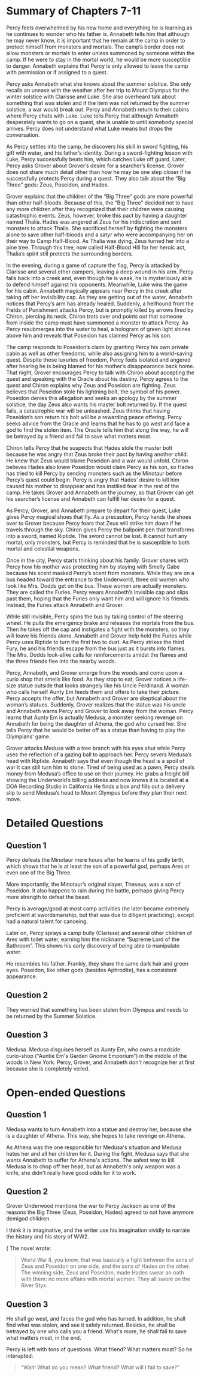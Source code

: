 
# Summary of Chapters 7-11
Percy feels overwhelmed by his new home and everything he is learning as he continues to wonder who his father is. Annabeth tells him that although he may never know, it is important that he remain at the camp in order to protect himself from monsters and mortals. The camp’s border does not allow monsters or mortals to enter unless summoned by someone within the camp. If he were to stay in the mortal world, he would be more susceptible to danger. Annabeth explains that Percy is only allowed to leave the camp with permission or if assigned to a quest. 

Percy asks Annabeth what she knows about the summer solstice. She only recalls an unease with the weather after her trip to Mount Olympus for the winter solstice with Clarisse and Luke. She also overheard talk about something that was stolen and if the item was not returned by the summer solstice, a war would break out. Percy and Annabeth return to their cabins where Percy chats with Luke. Luke tells Percy that although Annabeth desperately wants to go on a quest, she is unable to until somebody special arrives. Percy does not understand what Luke means but drops the conversation.

As Percy settles into the camp, he discovers his skill in sword fighting, his gift with water, and his father’s identity. During a sword-fighting lesson with Luke, Percy successfully beats him, which catches Luke off guard. Later, Percy asks Grover about Grover’s desire for a searcher’s license. Grover does not share much detail other than how he may be one step closer if he successfully protects Percy during a quest. They also talk about the “Big Three” gods: Zeus, Poseidon, and Hades. 

Grover explains that the children of the “Big Three” gods are more powerful than other half-bloods. Because of this, the “Big Three” decided not to have any more children after they recognized that their children were causing catastrophic events. Zeus, however, broke this pact by having a daughter named Thalia. Hades was angered at Zeus for his indiscretion and sent monsters to attack Thalia. She sacrificed herself by fighting the monsters alone to save other half-bloods and a satyr who were accompanying her on their way to Camp Half-Blood. As Thalia was dying, Zeus turned her into a pine tree. Through this tree, now called Half-Blood Hill for her heroic act, Thalia’s spirit still protects the surrounding borders. 

In the evening, during a game of capture the flag, Percy is attacked by Clarisse and several other campers, leaving a deep wound in his arm. Percy falls back into a creek and, even though he is weak, he is mysteriously able to defend himself against his opponents. Meanwhile, Luke wins the game for his cabin. Annabeth magically appears near Percy in the creek after taking off her invisibility cap. As they are getting out of the water, Annabeth notices that Percy’s arm has already healed. Suddenly, a hellhound from the Fields of Punishment attacks Percy, but is promptly killed by arrows fired by Chiron, piercing its neck. Chiron trots over and points out that someone from inside the camp must have summoned a monster to attack Percy. As Percy resubmerges into the water to heal, a hologram of green light shines above him and reveals that Poseidon has claimed Percy as his son. 

The camp responds to Poseidon’s claim by granting Percy his own private cabin as well as other freedoms, while also assigning him to a world-saving quest. Despite these luxuries of freedom, Percy feels isolated and angered after hearing he is being blamed for his mother’s disappearance back home. That night, Grover encourages Percy to talk with Chiron about accepting the quest and speaking with the Oracle about his destiny. Percy agrees to the quest and Chiron explains why Zeus and Poseidon are fighting. Zeus believes that Poseidon stole his lightning bolt, the symbol of his power. Poseidon denies this allegation and seeks an apology by the summer solstice, the day Zeus also wants his master bolt returned by. If the quest fails, a catastrophic war will be unleashed. Zeus thinks that having Poseidon’s son return his bolt will be a rewarding peace offering. Percy seeks advice from the Oracle and learns that he has to go west and face a god to find the stolen item. The Oracle tells him that along the way, he will be betrayed by a friend and fail to save what matters most. 

Chiron tells Percy that he suspects that Hades stole the master bolt because he was angry that Zeus broke their pact by having another child. He knew that Zeus would blame Poseidon and a war would unfold. Chiron believes Hades also knew Poseidon would claim Percy as his son, so Hades has tried to kill Percy by sending monsters such as the Minotaur before Percy’s quest could begin. Percy is angry that Hades’ desire to kill him caused his mother to disappear and has instilled fear in the rest of the camp. He takes Grover and Annabeth on the journey, so that Grover can get his searcher’s license and Annabeth can fulfill her desire for a quest.

As Percy, Grover, and Annabeth prepare to depart for their quest, Luke gives Percy magical shoes that fly. As a precaution, Percy hands the shoes over to Grover because Percy fears that Zeus will strike him down if he travels through the sky. Chiron gives Percy the ballpoint pen that transforms into a sword, named Riptide. The sword cannot be lost. It cannot hurt any mortal, only monsters, but Percy is reminded that he is susceptible to both mortal and celestial weapons. 

Once in the city, Percy starts thinking about his family. Grover shares with Percy how his mother was protecting him by staying with Smelly Gabe because his scent masked Percy’s scent from monsters. While they are on a bus headed toward the entrance to the Underworld, three old women who look like Mrs. Dodds get on the bus. These women are actually monsters. They are called the Furies. Percy wears Annabeth’s invisible cap and slips past them, hoping that the Furies only want him and will ignore his friends. Instead, the Furies attack Annabeth and Grover. 

While still invisible, Percy spins the bus by taking control of the steering wheel. He pulls the emergency brake and releases the mortals from the bus. Then he takes off the cap and instigates a fight with the monsters, so they will leave his friends alone. Annabeth and Grover help hold the Furies while Percy uses Riptide to turn the first two to dust. As Percy strikes the third Fury, he and his friends escape from the bus just as it bursts into flames. The Mrs. Dodds look-alike calls for reinforcements amidst the flames and the three friends flee into the nearby woods.

Percy, Annabeth, and Grover emerge from the woods and come upon a curio shop that smells like food. As they stop to eat, Grover notices a life-size statue outside that looks strangely like his Uncle Ferdinand. A woman who calls herself Aunty Em feeds them and offers to take their picture. Percy accepts the offer, but Annabeth and Grover are skeptical about the woman’s statues. Suddenly, Grover realizes that the statue was his uncle and Annabeth warns Percy and Grover to look away from the woman. Percy learns that Aunty Em is actually Medusa, a monster seeking revenge on Annabeth for being the daughter of Athena, the god who cursed her. She tells Percy that he would be better off as a statue than having to play the Olympians’ game. 

Grover attacks Medusa with a tree branch with his eyes shut while Percy uses the reflection of a gazing ball to approach her. Percy severs Medusa’s head with Riptide. Annabeth says that even though the head is a spoil of war it can still turn him to stone. Tired of being used as a pawn, Percy steals money from Medusa’s office to use on their journey. He grabs a freight bill showing the Underworld’s billing address and now knows it is located at a DOA Recording Studio in California He finds a box and fills out a delivery slip to send Medusa’s head to Mount Olympus before they plan their next move. 


# Detailed Questions
## Question 1
Percy defeats the Minotaur mere hours after he learns of his godly birth, which shows that he is at least the son of a powerful god, perhaps Ares or even one of the Big Three. 

More importantly, the Minotaur’s original slayer, Theseus, was a son of Poseidon. It also happens to rain during the battle, perhaps giving Percy more strength to defeat the beast.

Percy is average/good at most camp activities (he later became extremely proficient at swordsmanship, but that was due to diligent practicing), except had a natural talent for canoeing.

Later on, Percy sprays a camp bully (Clarisse) and several other children of Ares with toilet water, earning him the nickname “Supreme Lord of the Bathroom”. This shows his early discovery of being able to manipulate water.

He resembles his father. Frankly, they share the same dark hair and green eyes. Poseidon, like other gods (besides Aphrodite), has a consistent appearance.

## Question 2
They worried that something has been stolen from Olympus and needs to be returned by the Summer Solstice.

## Question 3
Medusa. Medusa disguises herself as Aunty Em, who owns a roadside curio-shop ("Auntie Em's Garden Gnome Emporium") in the middle of the woods in New York. Percy, Grover, and Annabeth don't recognize her at first because she is completely veiled.


# Open-ended Questions
## Question 1
Medusa wants to turn Annabeth into a statue and destroy her, because she is a daughter of Athena. This way, she hopes to take revenge on Athena.

As Athena was the one responsible for Medusa's situation and Medusa hates her and all her children for it. During the fight, Medusa says that she wants Annabeth to suffer for Athena's actions. The safest way to kill Medusa is to chop off her head, but as Annabeth's only weapon was a knife, she didn't really have good odds for it to work.

## Question 2
Grover Underwood mentions the war to Percy Jackson as one of the reasons the Big Three (Zeus, Poseidon, Hades) agreed to not have anymore demigod children. 

I think it is imaginative, and the writer use his imagination vividly to narrate the history  and his story of WW2. 

( The novel wrote:
>World War II, you know, that was basically a fight between the sons of Zeus and Poseidon on one side, and the sons of Hades on the other. The winning side, Zeus and Poseidon, made Hades swear an oath with them: no more affairs with mortal women. They all swore on the River Styx. 

## Question 3
He shall go west, and faces the god who has turned. In addition, he shall find what was stolen, and see it safely returned. Besides, he shall be betrayed by one who calls you a friend. What's more, he shall fail to save what matters most, in the end.

Percy is left with tons of questions. What friend? What matters most? So he interupted:
>“Wait! What do you mean? What friend? What will I fail to save?”
